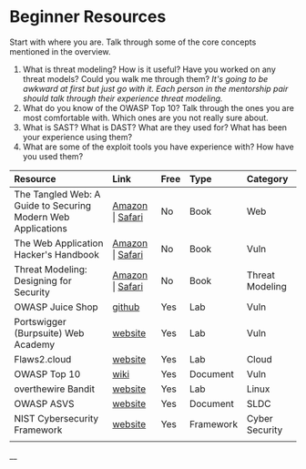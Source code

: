 # Beginner Resources

Start with where you are.  Talk through some of the core concepts mentioned in the overview.

1. What is threat modeling?  How is it useful?  Have you worked on any threat models?  Could you walk me through them?  _It's going to be awkward at first but just go with it.  Each person in the mentorship pair should talk through their experience threat modeling._
2. What do you know of the OWASP Top 10?  Talk through the ones you are most comfortable with.  Which ones are you not really sure about.  
3. What is SAST?  What is DAST?  What are they used for?  What has been your experience using them?
4. What are some of the exploit tools you have experience with?  How have you used them?



| Resource | Link | Free | Type | Category |
| :--- | :--- | :--- | :--- | :--- |
| The Tangled Web: A Guide to Securing Modern Web Applications | [Amazon](https://www.amazon.com/Tangled-Web-Securing-Modern-Applications/dp/1593273886) \| [Safari](https://learning.oreilly.com/library/view/the-tangled-web/9781593273880/) | No | Book | Web |
| The Web Application Hacker's Handbook | [Amazon](https://www.amazon.com/Web-Application-Hackers-Handbook-Exploiting/dp/1118026470/ref=pd_lpo_sbs_14_t_0?_encoding=UTF8&psc=1&refRID=KRN7GGFAGX6H1FTFE9WG) \| [Safari](https://learning.oreilly.com/library/view/the-web-application/9781118026472/) | No | Book | Vuln |
| Threat Modeling: Designing for Security | [Amazon](https://www.amazon.com/Threat-Modeling-Designing-Adam-Shostack/dp/1118809998/ref=sr_1_1?crid=2O5L2HFEH4RM&keywords=threat+modeling+designing+for+security&qid=1563594803&s=books&sprefix=threat+mod%2Cstripbooks%2C198&sr=1-1) \| [Safari](https://learning.oreilly.com/library/view/threat-modeling-designing/9781118810057/) | No | Book | Threat Modeling |
| OWASP Juice Shop | [github](https://github.com/bkimminich/juice-shop) | Yes | Lab | Vuln |
| Portswigger \(Burpsuite\) Web Academy | [website](https://portswigger.net/web-security) | Yes | Lab | Vuln |
| Flaws2.cloud | [website](https://flaws2.cloud) | Yes | Lab | Cloud |
| OWASP Top 10 | [wiki](https://www.owasp.org/index.php/Category:OWASP_Top_Ten_2017_Project) | Yes | Document | Vuln |
| overthewire Bandit | [website](http://overthewire.org/wargames/bandit/) | Yes | Lab | Linux |
| OWASP ASVS | [website](https://www.owasp.org/index.php/Category:OWASP_Application_Security_Verification_Standard_Project) | Yes | Document | SLDC |
| NIST Cybersecurity Framework | [website](https://www.nist.gov/cyberframework) | Yes | Framework | Cyber Security |
|  |  |  |  |  |













\_\_

